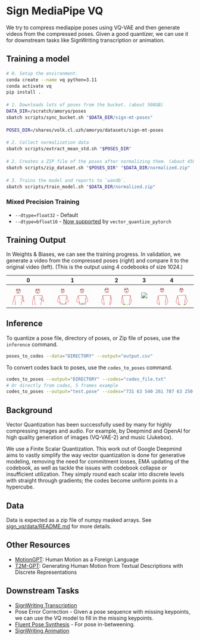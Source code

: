 # Sign MediaPipe VQ

We try to compress mediapipe poses using VQ-VAE and then generate videos from the compressed poses.
Given a good quantizer, we can use it for downstream tasks like SignWriting transcription or animation.

## Training a model

```bash
# 0. Setup the environment.
conda create --name vq python=3.11
conda activate vq
pip install .

# 1. Downloads lots of poses from the bucket. (about 508GB)
DATA_DIR=/scratch/amoryo/poses
sbatch scripts/sync_bucket.sh "$DATA_DIR/sign-mt-poses"

POSES_DIR=/shares/volk.cl.uzh/amoryo/datasets/sign-mt-poses

# 2. Collect normalization data
sbatch scripts/extract_mean_std.sh "$POSES_DIR"

# 2. Creates a ZIP file of the poses after normalizing them. (about 45GB)
sbatch scripts/zip_dataset.sh "$POSES_DIR" "$DATA_DIR/normalized.zip"

# 3. Trains the model and reports to `wandb`.
sbatch scripts/train_model.sh "$DATA_DIR/normalized.zip"
```

### Mixed Precision Training

- `--dtype=float32` - Default 
- `--dtype=bfloat16` - [Now supported](https://github.com/lucidrains/vector-quantize-pytorch/issues/114) by `vector_quantize_pytorch`

## Training Output

In Weights & Biases, we can see the training progress.
In validation, we generate a video from the compressed poses (right) and compare it to the original video (left).
(This is the output using 4 codebooks of size 1024.)

| 0                                       | 1                                       | 2                                       | 3                                       | 4                                       |
|-----------------------------------------|-----------------------------------------|-----------------------------------------|-----------------------------------------|-----------------------------------------|
| ![](assets/validation/validation_0.gif) | ![](assets/validation/validation_1.gif) | ![](assets/validation/validation_2.gif) | ![](assets/validation/validation_3.gif) | ![](assets/validation/validation_4.gif) |

## Inference

To quantize a pose file, directory of poses, or Zip file of poses, use the `inference` command.
```bash
poses_to_codes --data="DIRECTORY" --output="output.csv"
```

To convert codes back to poses, use the `codes_to_poses` command.
```bash
codes_to_poses --output="DIRECTORY" --codes="codes_file.txt" 
# Or directly from codes, 5 frames example
codes_to_poses --output="test.pose" --codes="731 63 540 261 787 63 250 100 492 351 530 307 939 63 532 61 788 55 530 60"
```

## Background

Vector Quantization has been successfully used by many for highly compressing images and audio.
For example, by Deepmind and OpenAI for high quality generation of images (VQ-VAE-2) and music (Jukebox).

We use a Finite Scalar Quantization.
This work out of Google Deepmind aims to vastly simplify the way vector quantization is done for generative modeling,
removing the need for commitment losses, EMA updating of the codebook, as well as tackle the issues with codebook
collapse or insufficient utilization. They simply round each scalar into discrete levels with straight through
gradients; the codes become uniform points in a hypercube.

## Data

Data is expected as a zip file of numpy masked arrays.
See [sign_vq/data/README.md](sign_vq/data/README.md) for more details.

## Other Resources

- [MotionGPT](https://github.com/OpenMotionLab/MotionGPT): Human Motion as a Foreign Language
- [T2M-GPT](https://github.com/Mael-zys/T2M-GPT): Generating Human Motion from Textual Descriptions with Discrete
  Representations

## Downstream Tasks

- [SignWriting Transcription](https://github.com/sign-language-processing/signwriting-transcription/tree/main/signwriting_transcription/pose_to_vq_to_signwriting)
- Pose Error Correction - Given a pose sequence with missing keypoints, we can use the VQ model to fill in the missing keypoints.
- [Fluent Pose Synthesis](https://github.com/sign-language-processing/fluent-pose-synthesis) - For pose in-betweening.
- [SignWriting Animation](https://github.com/sign-language-processing/signwriting-animation)
